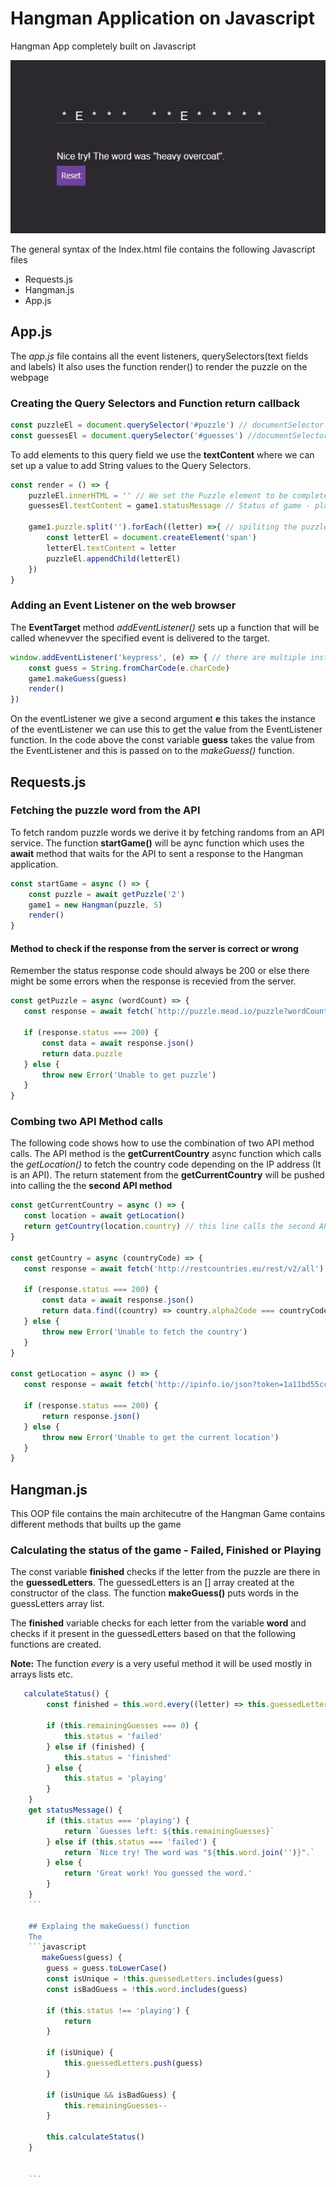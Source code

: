 # Hangman Application on Javascript
 Hangman App completely built on Javascript 
 
 <img src="images/cover.jpg">
 
 
The general syntax of the Index.html file contains the following Javascript files 

- Requests.js
- Hangman.js
- App.js



## App.js
The *app.js* file contains all the event listeners, querySelectors(text fields and labels)
It also uses the function render() to render the puzzle on the webpage 

### Creating the Query Selectors and Function return callback 
```javascript
const puzzleEl = document.querySelector('#puzzle') // documentSelector for puzzles i.e A_B__D_E
const guessesEl = document.querySelector('#guesses') //documentSelector for guesses made

```
To add elements to this query field we use the **textContent** where we can set up a value to add String values 
to the Query Selectors.
```javascript
const render = () => {
    puzzleEl.innerHTML = '' // We set the Puzzle element to be completely empty 
    guessesEl.textContent = game1.statusMessage // Status of game - playing, won , game over

    game1.puzzle.split('').forEach((letter) =>{ // spiliting the puzzle words into different sets of words
        const letterEl = document.createElement('span')
        letterEl.textContent = letter
        puzzleEl.appendChild(letterEl)
    }) 
}


```

### Adding an Event Listener on the web browser
The **EventTarget** method *addEventListener()* sets up a function that will be called whenevver the specified event is delivered to the target.

```javascript
window.addEventListener('keypress', (e) => { // there are multiple instances of the eventListener not just keypress 
    const guess = String.fromCharCode(e.charCode)
    game1.makeGuess(guess)
    render()
})
```
On the eventListener we give a second argument **e** this takes the instance of the eventListener we can use this to get the value from the EventListener function. In the code above the const variable **guess** takes the value from the EventListener and this is passed on to the *makeGuess()* function.

## Requests.js

### Fetching the puzzle word from the API
To fetch random puzzle words we derive it by fetching randoms from an API service. The function **startGame()** will be aync function which uses the **await** method that waits for the API to sent a response to the Hangman application. 
```javascript
const startGame = async () => {
    const puzzle = await getPuzzle('2')
    game1 = new Hangman(puzzle, 5)
    render()
}
```
#### Method to check if the response from the server is correct or wrong
Remember the status response code should always be 200 or else there might be some errors when the response is recevied from the server.

```javascript
const getPuzzle = async (wordCount) => {
   const response = await fetch(`http://puzzle.mead.io/puzzle?wordCount=${wordCount}`)
   
   if (response.status === 200) {
       const data = await response.json()
       return data.puzzle
   } else {
       throw new Error('Unable to get puzzle')
   }
}
```

### Combing two API Method calls 
The following code shows how to use the combination of two API method calls. The API method is the **getCurrentCountry** async function which calls the *getLocation()* to fetch the country code depending on the IP address (It is an API). The return statement from the **getCurrentCountry**  will be pushed into calling the the **second API method** 

```javascript 
const getCurrentCountry = async () => {
   const location = await getLocation()
   return getCountry(location.country) // this line calls the second API Method 
}

const getCountry = async (countryCode) => {
   const response = await fetch('http://restcountries.eu/rest/v2/all')

   if (response.status === 200) {
       const data = await response.json()
       return data.find((country) => country.alpha2Code === countryCode)
   } else {
       throw new Error('Unable to fetch the country')
   }
}

const getLocation = async () => {
   const response = await fetch('http://ipinfo.io/json?token=1a11bd55cc8f9c')

   if (response.status === 200) {
       return response.json()
   } else {
       throw new Error('Unable to get the current location')
   }
}


```
## Hangman.js
This OOP file contains the main architecutre of the Hangman Game contains different methods that builts up the game

### Calculating the status of the game - Failed, Finished or Playing
 The const variable **finished** checks if the letter from the puzzle are there in the **guessedLetters**. The guessedLetters is an [] array created at the constructor of the class. The function **makeGuess()** puts words in the guessLetters array list. 
 
 The **finished** variable checks for each letter from the variable **word** and checks if it present in the guessedLetters based on that the following functions are created.
 
 **Note:** The function *every* is a very useful method it will be used mostly in arrays lists etc. 
```javascript
   calculateStatus() {
        const finished = this.word.every((letter) => this.guessedLetters.includes(letter) || letter === ' ')

        if (this.remainingGuesses === 0) {
            this.status = 'failed'
        } else if (finished) {
            this.status = 'finished'
        } else {
            this.status = 'playing'
        }
    }
    get statusMessage() {
        if (this.status === 'playing') {
            return `Guesses left: ${this.remainingGuesses}`
        } else if (this.status === 'failed') {
            return `Nice try! The word was "${this.word.join('')}".`
        } else {
            return 'Great work! You guessed the word.'
        }
    }
    ```
    
    ## Explaing the makeGuess() function 
    The 
    ```javascript
       makeGuess(guess) {
        guess = guess.toLowerCase()
        const isUnique = !this.guessedLetters.includes(guess)
        const isBadGuess = !this.word.includes(guess)

        if (this.status !== 'playing') {
            return
        }

        if (isUnique) {
            this.guessedLetters.push(guess)
        }

        if (isUnique && isBadGuess) {
            this.remainingGuesses--
        }

        this.calculateStatus()
    }
    
    
    ```




